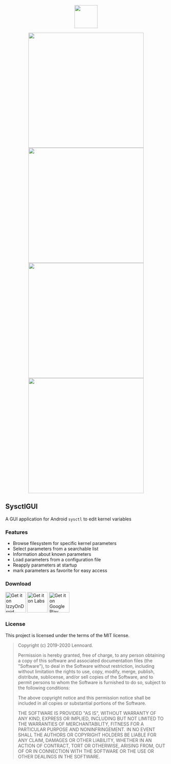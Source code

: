 <p align="center">
  <img width="72" height="72" src="https://i.imgur.com/TPKCbg6.png"/>
</p>

<p align="center">
  <img height="360" src="https://lh3.googleusercontent.com/luyywOfv_SnPURTVwcdMY3v-frlpcVA4yUipvRbYlrUvh0hDJx0GXNnxQLIkmeSBRg"/>
  <img height="360" src="https://lh3.googleusercontent.com/jI8jHuxbZqv3p8tLw3NcPh2_B5PT-PzcMhcnpgngLxyIr4bm5WPgJaXeAQJ6jFWKMJU"/>
  <img height="360" src="https://lh3.googleusercontent.com/rrMwJB_wtyX9lxw6S6qN2FODG8WulUzMrppWHQ-UNHscoXCVK6wHkGbt5eXiY-dCYNsN"/>
  <img height="360" src="https://lh3.googleusercontent.com/CkvWjRqI6j7NcYP6s2eK2jpI2-B4MQJMfsmirlvNhqyrzcL_lj_NGUAUVifHmZoGmGs"/>
</p>

## SysctlGUI
A GUI application for Android <code>sysctl</code> to edit kernel variables

### Features

- Browse filesystem for specific kernel parameters
- Select parameters from a searchable list
- Information about known parameters
- Load parameters from a configuration file
- Reapply parameters at startup
- mark parameters as favorite for easy access

### Download
<a href='https://apt.izzysoft.de/fdroid/index/apk/com.androidvip.sysctlgui'><img alt='Get it on IzzyOnDroid' height="64" src='https://gitlab.com/IzzyOnDroid/repo/-/raw/master/assets/IzzyOnDroid.png'/></a>
<a href='https://labs.xda-developers.com/store/app/com.androidvip.sysctlgui'><img alt='Get it on Labs' height="64" src='https://i.imgur.com/Pz29bXH.png'/></a>
<a href='https://play.google.com/store/apps/details?id=com.androidvip.sysctlgui&pcampaignid=pcampaignidMKT-Other-global-all-co-prtnr-py-PartBadge-Mar2515-1'><img alt='Get it on Google Play' height="64" src='https://play.google.com/intl/en_us/badges/static/images/badges/en_badge_web_generic.png'/></a>

### License
This project is licensed under the terms of the MIT license.

> Copyright (c) 2019-2020 Lennoard.
>
> Permission is hereby granted, free of charge, to any person obtaining a copy of this software and associated documentation files (the "Software"), to deal in the Software without restriction, including without limitation the rights to use, copy, modify, merge, publish, distribute, sublicense, and/or sell copies of the Software, and to permit persons to whom the Software is furnished to do so, subject to the following conditions:
>
> The above copyright notice and this permission notice shall be included in all copies or substantial portions of the Software.
>
> THE SOFTWARE IS PROVIDED "AS IS", WITHOUT WARRANTY OF ANY KIND, EXPRESS OR IMPLIED, INCLUDING BUT NOT LIMITED TO THE WARRANTIES OF MERCHANTABILITY, FITNESS FOR A PARTICULAR PURPOSE AND NONINFRINGEMENT. IN NO EVENT SHALL THE AUTHORS OR COPYRIGHT HOLDERS BE LIABLE FOR ANY CLAIM, DAMAGES OR OTHER LIABILITY, WHETHER IN AN ACTION OF CONTRACT, TORT OR OTHERWISE, ARISING FROM, OUT OF OR IN CONNECTION WITH THE SOFTWARE OR THE USE OR OTHER DEALINGS IN THE SOFTWARE.
